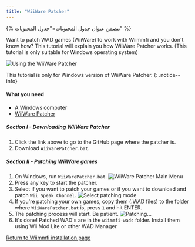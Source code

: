 ```yaml
---
title: "WiiWare Patcher"
---
```


{% تتضمن عنوان جدول المحتويات="جدول المحتويات" %}

Want to patch WAD games (WiiWare) to work with Wiimmfi and you don't know how? This tutorial will explain you how WiiWare Patcher works. (This tutorial is only suitable for Windows operating system)

![Using the WiiWare Patcher](/images/rc24_using_the_wiiware_patcher.jpg)

This tutorial is only for Windows version of WiiWare Patcher.
{: .notice--info}

#### What you need

* A Windows computer
* [WiiWare Patcher](https://github.com/RiiConnect24/WiiWare-Patcher/releases)

##### Section I - Downloading WiiWare Patcher

1. Click the link above to go to the GitHub page where the patcher is.
2. Download `WiiWarePatcher.bat`.

##### Section II - Patching WiiWare games

1. On Windows, run `WiiWarePatcher.bat`. ![WiiWare Patcher Main Menu](/images/WiiWare-Patcher/1.JPG)
2. Press any key to start the patcher.
3. Select if you want to patch your games or if you want to download and patch `Wii Speak Channel`. ![Select patching mode](/images/WiiWare-Patcher/2.JPG)
4. If you're patching your own games, copy them (.WAD files) to the folder where `WiiWarePatcher.bat` is, press `1` and hit ENTER.
5. The patching process will start. Be patient. ![Patching...](/images/WiiWare-Patcher/3.JPG)
6. It's done! Patched WAD's are in the `wiimmfi-wads` folder. Install them using Wii Mod Lite or other WAD Manager.

[Return to Wiimmfi installation page](ويمفي)
